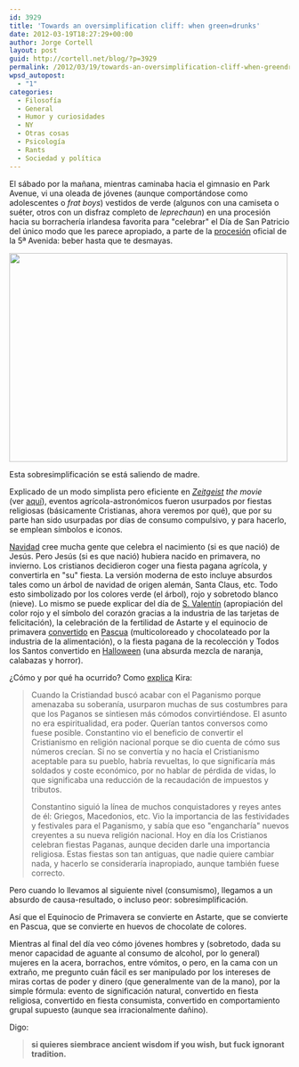 ```yaml
---
id: 3929
title: 'Towards an oversimplification cliff: when green=drunks'
date: 2012-03-19T18:27:29+00:00
author: Jorge Cortell
layout: post
guid: http://cortell.net/blog/?p=3929
permalink: /2012/03/19/towards-an-oversimplification-cliff-when-greendrunks/
wpsd_autopost:
  - "1"
categories:
  - Filosofí­a
  - General
  - Humor y curiosidades
  - NY
  - Otras cosas
  - Psicología
  - Rants
  - Sociedad y polí­tica
---
```

El sábado por la mañana, mientras caminaba hacia el gimnasio en Park Avenue, vi una oleada de jóvenes (aunque comportándose como adolescentes o _frat boys_) vestidos de verde (algunos con una camiseta o suéter, otros con un disfraz completo de _leprechaun_) en una procesión hacia su borrachería irlandesa favorita para "celebrar" el Día de San Patricio del único modo que les parece apropiado, a parte de la <a title="http://www.saintpatricksdayparade.com/nyc/newyorkcity.htm" href="http://www.saintpatricksdayparade.com/nyc/newyorkcity.htm" target="_blank">procesión</a> oficial de la 5ª Avenida: beber hasta que te desmayas.

<img class="aligncenter" title="St Patrick Watering Hole" src="https://lh6.googleusercontent.com/-duyovhEiDwY/T2dbdiiwFmI/AAAAAAAAA5U/cltx-tg6F_s/w500-h375-k/20120317_193600.jpg" alt="" width="500" height="375" />

Esta sobresimplificación se está saliendo de madre.

Explicado de un modo simplista pero eficiente en _<a title="http://www.zeitgeistmovie.com/" href="http://www.zeitgeistmovie.com/" target="_blank">Zeitgeist</a> the movie_ (ver <a title="http://vimeo.com/13726978" href="http://vimeo.com/13726978" target="_blank">aquí</a>), eventos agrícola-astronómicos fueron usurpados por fiestas religiosas (básicamente Cristianas, ahora veremos por qué), que por su parte han sido usurpadas por días de consumo compulsivo, y para hacerlo, se emplean símbolos e iconos.

<a title="http://atheism.about.com/od/christmasholidayseason/Christmas_Holiday_Season_Origins_Atheists_ChurchState_Separation.htm" href="http://atheism.about.com/od/christmasholidayseason/Christmas_Holiday_Season_Origins_Atheists_ChurchState_Separation.htm" target="_blank">Navidad</a> cree mucha gente que celebra el nacimiento (si es que nació) de Jesús. Pero Jesús (si es que nació) hubiera nacido en primavera, no invierno. Los cristianos decidieron coger una fiesta pagana agrícola, y convertirla en "su" fiesta. La versión moderna de esto incluye absurdos tales como un árbol de navidad de origen alemán, Santa Claus, etc. Todo esto simbolizado por los colores verde (el árbol), rojo y sobretodo blanco (nieve). Lo mismo se puede explicar del día de <a title="http://atheism.about.com/od/springholidays/p/ValentinesDay.htm" href="http://atheism.about.com/od/springholidays/p/ValentinesDay.htm" target="_blank">S. Valentín</a> (apropiación del color rojo y el símbolo del corazón gracias a la industria de las tarjetas de felicitación), la celebración de la fertilidad de Astarte y el equinocio de primavera <a title="http://atheism.about.com/od/easterholidayseason/Days_of_Easter_Season_Easter_is_a_Season_of_Holy_Days.htm" href="http://atheism.about.com/od/easterholidayseason/Days_of_Easter_Season_Easter_is_a_Season_of_Holy_Days.htm" target="_blank">convertido</a> en <a title="http://atheism.about.com/od/easterholidayseason/p/EasterHoliday.htm" href="http://atheism.about.com/od/easterholidayseason/p/EasterHoliday.htm" target="_blank">Pascua</a> (multicoloreado y chocolateado por la industria de la alimentación), o la fiesta pagana de la recolección y Todos los Santos convertido en <a title="https://en.wikipedia.org/wiki/Halloween" href="https://en.wikipedia.org/wiki/Halloween" target="_blank">Halloween</a> (una absurda mezcla de naranja, calabazas y horror).

¿Cómo y por qué ha ocurrido? Como <a title="http://alternative-religions.yoexpert.com/controversy-and-misconception/what-are-the-true-christian-religious-holiday-orig-1833.html" href="http://alternative-religions.yoexpert.com/controversy-and-misconception/what-are-the-true-christian-religious-holiday-orig-1833.html" target="_blank">explica</a> Kira:

> Cuando la Cristiandad buscó acabar con el Paganismo porque amenazaba su soberanía, usurparon muchas de sus costumbres para que los Paganos se sintiesen más cómodos convirtiéndose. El asunto no era espiritualidad, era poder. Querían tantos conversos como fuese posible. Constantino vio el beneficio de convertir el Cristianismo en religión nacional porque se dio cuenta de cómo sus números crecían. Si no se convertía y no hacía el Cristianismo aceptable para su pueblo, habría revueltas, lo que significaría más soldados y coste económico, por no hablar de pérdida de vidas, lo que significaba una reducción de la recaudación de impuestos y tributos. 
> 
> Constantino siguió la línea de muchos conquistadores y reyes antes de él: Griegos, Macedonios, etc. Vio la importancia de las festividades y festivales para el Paganismo, y sabía que eso "engancharía" nuevos creyentes a su nueva religión nacional. Hoy en día los Cristianos celebran fiestas Paganas, aunque deciden darle una importancia religiosa. Estas fiestas son tan antiguas, que nadie quiere cambiar nada, y hacerlo se consideraría inapropiado, aunque también fuese correcto.

Pero cuando lo llevamos al siguiente nivel (consumismo), llegamos a un absurdo de causa-resultado, o incluso peor: sobresimplificación.

Así que el Equinocio de Primavera se convierte en Astarte, que se convierte en Pascua, que se convierte en huevos de chocolate de colores.

Mientras al final del día veo cómo jóvenes hombres y (sobretodo, dada su menor capacidad de aguante al consumo de alcohol, por lo general) mujeres en la acera, borrachos, entre vómitos, o pero, en la cama con un extraño, me pregunto cuán fácil es ser manipulado por los intereses de miras cortas de poder y dinero (que generalmente van de la mano), por la simple fórmula: evento de significación natural, convertido en fiesta religiosa, convertido en fiesta consumista, convertido en comportamiento grupal supuesto (aunque sea irracionalmente dañino).

Digo:

> **si quieres siembrace ancient wisdom if you wish, but fuck ignorant tradition.**